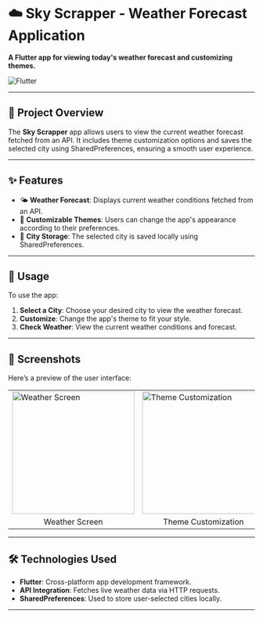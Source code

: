 
 <h1>☁️ Sky Scrapper - Weather Forecast Application</h1>

<p><strong>A Flutter app for viewing today's weather forecast and customizing themes.</strong></p>

<img class="badge" src="https://img.shields.io/badge/Flutter-v2.0%2B-blue?style=flat&logo=flutter" alt="Flutter">


<hr>

<h2>🚀 Project Overview</h2>
<p>The <strong>Sky Scrapper</strong> app allows users to view the current weather forecast fetched from an API. It includes theme customization options and saves the selected city using SharedPreferences, ensuring a smooth user experience.</p>

<hr>

<h2>✨ Features</h2>
<ul>
    <li>🌤️ <strong>Weather Forecast</strong>: Displays current weather conditions fetched from an API.</li>
    <li>🎨 <strong>Customizable Themes</strong>: Users can change the app's appearance according to their preferences.</li>
    <li>📍 <strong>City Storage</strong>: The selected city is saved locally using SharedPreferences.</li>
</ul>

<hr>

<h2>🎯 Usage</h2>
<p>To use the app:</p>
<ol>
    <li><strong>Select a City</strong>: Choose your desired city to view the weather forecast.</li>
    <li><strong>Customize</strong>: Change the app's theme to fit your style.</li>
    <li><strong>Check Weather</strong>: View the current weather conditions and forecast.</li>
</ol>

<hr>

<h2>📱 Screenshots</h2>
<p>Here’s a preview of the user interface:</p>

<table>
  <tr>
   <td><img src="https://github.com/Rutvabhatt19/sky_scrapper1/assets/118719070/c696569b-0676-48b8-bd2a-6d7f17e66a4d" alt="Weather Screen" width="250"></td>
   <td><img src="https://github.com/Rutvabhatt19/sky_scrapper1/assets/118719070/ec032a6d-d1ec-4489-aef3-f08c87c76f2e" alt="Theme Customization" width="250"></td>
  </tr>
  <tr>
    <td align="center">Weather Screen</td>
    <td align="center">Theme Customization</td>
  </tr>
</table>

<hr>

<h2>🛠️ Technologies Used</h2>
<ul>
    <li><strong>Flutter</strong>: Cross-platform app development framework.</li>
    <li><strong>API Integration</strong>: Fetches live weather data via HTTP requests.</li>
    <li><strong>SharedPreferences</strong>: Used to store user-selected cities locally.</li>
</ul>

<hr>
